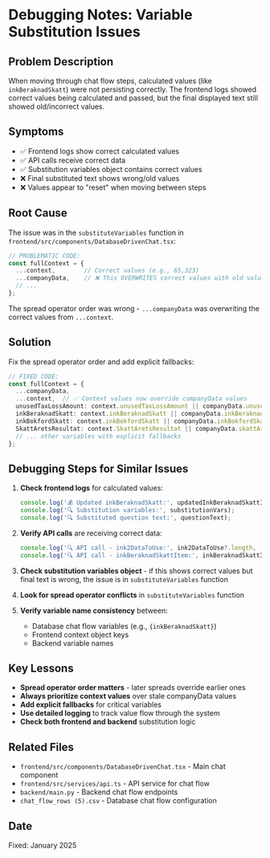 # Debugging Notes: Variable Substitution Issues

## Problem Description
When moving through chat flow steps, calculated values (like `inkBeraknadSkatt`) were not persisting correctly. The frontend logs showed correct values being calculated and passed, but the final displayed text still showed old/incorrect values.

## Symptoms
- ✅ Frontend logs show correct calculated values
- ✅ API calls receive correct data
- ✅ Substitution variables object contains correct values
- ❌ Final substituted text shows wrong/old values
- ❌ Values appear to "reset" when moving between steps

## Root Cause
The issue was in the `substituteVariables` function in `frontend/src/components/DatabaseDrivenChat.tsx`:

```typescript
// PROBLEMATIC CODE:
const fullContext = {
  ...context,        // Correct values (e.g., 65,323)
  ...companyData,    // ❌ This OVERWRITES correct values with old values (e.g., 117,276)
  // ...
};
```

The spread operator order was wrong - `...companyData` was overwriting the correct values from `...context`.

## Solution
Fix the spread operator order and add explicit fallbacks:

```typescript
// FIXED CODE:
const fullContext = {
  ...companyData,
  ...context,  // ✅ Context values now override companyData values
  unusedTaxLossAmount: context.unusedTaxLossAmount || companyData.unusedTaxLossAmount || 0,
  inkBeraknadSkatt: context.inkBeraknadSkatt || companyData.inkBeraknadSkatt || 0,
  inkBokfordSkatt: context.inkBokfordSkatt || companyData.inkBokfordSkatt || 0,
  SkattAretsResultat: context.SkattAretsResultat || companyData.skattAretsResultat || 0,
  // ... other variables with explicit fallbacks
};
```

## Debugging Steps for Similar Issues

1. **Check frontend logs** for calculated values:
   ```javascript
   console.log('💰 Updated inkBeraknadSkatt:', updatedInkBeraknadSkatt);
   console.log('🔍 Substitution variables:', substitutionVars);
   console.log('🔍 Substituted question text:', questionText);
   ```

2. **Verify API calls** are receiving correct data:
   ```javascript
   console.log('🔍 API call - ink2DataToUse:', ink2DataToUse?.length, 'items');
   console.log('🔍 API call - inkBeraknadSkattItem:', inkBeraknadSkattItem);
   ```

3. **Check substitution variables object** - if this shows correct values but final text is wrong, the issue is in `substituteVariables` function

4. **Look for spread operator conflicts** in `substituteVariables` function

5. **Verify variable name consistency** between:
   - Database chat flow variables (e.g., `{inkBeraknadSkatt}`)
   - Frontend context object keys
   - Backend variable names

## Key Lessons
- **Spread operator order matters** - later spreads override earlier ones
- **Always prioritize context values** over stale companyData values
- **Add explicit fallbacks** for critical variables
- **Use detailed logging** to track value flow through the system
- **Check both frontend and backend** substitution logic

## Related Files
- `frontend/src/components/DatabaseDrivenChat.tsx` - Main chat component
- `frontend/src/services/api.ts` - API service for chat flow
- `backend/main.py` - Backend chat flow endpoints
- `chat_flow_rows (5).csv` - Database chat flow configuration

## Date
Fixed: January 2025









